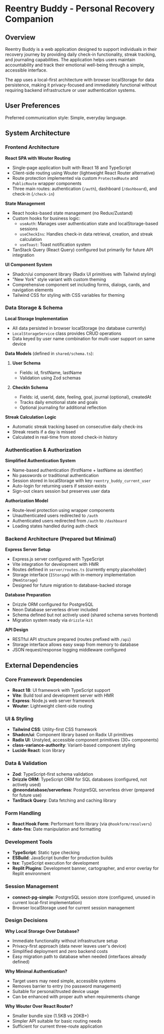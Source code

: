 # Reentry Buddy - Personal Recovery Companion

## Overview

Reentry Buddy is a web application designed to support individuals in their recovery journey by providing daily check-in functionality, streak tracking, and journaling capabilities. The application helps users maintain accountability and track their emotional well-being through a simple, accessible interface.

The app uses a local-first architecture with browser localStorage for data persistence, making it privacy-focused and immediately functional without requiring backend infrastructure or user authentication systems.

## User Preferences

Preferred communication style: Simple, everyday language.

## System Architecture

### Frontend Architecture

**React SPA with Wouter Routing**
- Single-page application built with React 18 and TypeScript
- Client-side routing using Wouter (lightweight React Router alternative)
- Route protection implemented via custom `ProtectedRoute` and `PublicRoute` wrapper components
- Three main routes: authentication (`/auth`), dashboard (`/dashboard`), and check-in (`/check-in`)

**State Management**
- React hooks-based state management (no Redux/Zustand)
- Custom hooks for business logic:
  - `useAuth`: Manages user authentication state and localStorage-based sessions
  - `useCheckIns`: Handles check-in data retrieval, creation, and streak calculation
  - `useToast`: Toast notification system
- TanStack Query (React Query) configured but primarily for future API integration

**UI Component System**
- Shadcn/ui component library (Radix UI primitives with Tailwind styling)
- "New York" style variant with custom theming
- Comprehensive component set including forms, dialogs, cards, and navigation elements
- Tailwind CSS for styling with CSS variables for theming

### Data Storage & Schema

**Local Storage Implementation**
- All data persisted in browser localStorage (no database currently)
- `LocalStorageService` class provides CRUD operations
- Data keyed by user name combination for multi-user support on same device

**Data Models** (defined in `shared/schema.ts`):
1. **User Schema**
   - Fields: id, firstName, lastName
   - Validation using Zod schemas
   
2. **CheckIn Schema**
   - Fields: id, userId, date, feeling, goal, journal (optional), createdAt
   - Tracks daily emotional state and goals
   - Optional journaling for additional reflection

**Streak Calculation Logic**
- Automatic streak tracking based on consecutive daily check-ins
- Streak resets if a day is missed
- Calculated in real-time from stored check-in history

### Authentication & Authorization

**Simplified Authentication System**
- Name-based authentication (firstName + lastName as identifier)
- No passwords or traditional authentication
- Session stored in localStorage with key `reentry_buddy_current_user`
- Auto-login for returning users if session exists
- Sign-out clears session but preserves user data

**Authorization Model**
- Route-level protection using wrapper components
- Unauthenticated users redirected to `/auth`
- Authenticated users redirected from `/auth` to `/dashboard`
- Loading states handled during auth check

### Backend Architecture (Prepared but Minimal)

**Express Server Setup**
- Express.js server configured with TypeScript
- Vite integration for development with HMR
- Routes defined in `server/routes.ts` (currently empty placeholder)
- Storage interface (`IStorage`) with in-memory implementation (`MemStorage`)
- Designed for future migration to database-backed storage

**Database Preparation**
- Drizzle ORM configured for PostgreSQL
- Neon Database serverless driver included
- Schema defined but not actively used (shared schema serves frontend)
- Migration system ready via `drizzle-kit`

**API Design**
- RESTful API structure prepared (routes prefixed with `/api`)
- Storage interface allows easy swap from memory to database
- JSON request/response logging middleware configured

## External Dependencies

### Core Framework Dependencies
- **React 18**: UI framework with TypeScript support
- **Vite**: Build tool and development server with HMR
- **Express**: Node.js web server framework
- **Wouter**: Lightweight client-side routing

### UI & Styling
- **Tailwind CSS**: Utility-first CSS framework
- **Shadcn/ui**: Component library based on Radix UI primitives
- **Radix UI**: Unstyled, accessible component primitives (30+ components)
- **class-variance-authority**: Variant-based component styling
- **Lucide React**: Icon library

### Data & Validation
- **Zod**: TypeScript-first schema validation
- **Drizzle ORM**: TypeScript ORM for SQL databases (configured, not actively used)
- **@neondatabase/serverless**: PostgreSQL serverless driver (prepared for future use)
- **TanStack Query**: Data fetching and caching library

### Form Handling
- **React Hook Form**: Performant form library (via `@hookform/resolvers`)
- **date-fns**: Date manipulation and formatting

### Development Tools
- **TypeScript**: Static type checking
- **ESBuild**: JavaScript bundler for production builds
- **tsx**: TypeScript execution for development
- **Replit Plugins**: Development banner, cartographer, and error overlay for Replit environment

### Session Management
- **connect-pg-simple**: PostgreSQL session store (configured, unused in current local-first implementation)
- Browser localStorage used for current session management

### Design Decisions

**Why Local Storage Over Database?**
- Immediate functionality without infrastructure setup
- Privacy-first approach (data never leaves user's device)
- Simplified deployment and zero backend costs
- Easy migration path to database when needed (interfaces already defined)

**Why Minimal Authentication?**
- Target users may need simple, accessible systems
- Removes barrier to entry (no password management)
- Suitable for personal/trusted device usage
- Can be enhanced with proper auth when requirements change

**Why Wouter Over React Router?**
- Smaller bundle size (1.5KB vs 20KB+)
- Simpler API suitable for basic routing needs
- Sufficient for current three-route application